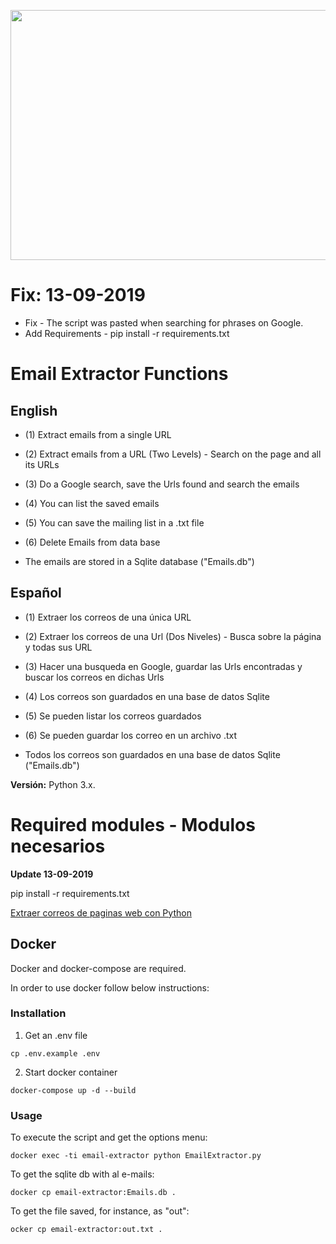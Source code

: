 <p align="center">
  <img width="560" height="400" src="https://github.com/DiegoCaraballo/Email-extractor/blob/master/EmailExtractor.PNG">
</p>

# Fix: 13-09-2019
- Fix - The script was pasted when searching for phrases on Google.
- Add Requirements - pip install -r requirements.txt

# Email Extractor Functions

## English 
- (1) Extract emails from a single URL
- (2) Extract emails from a URL (Two Levels) - Search on the page and all its URLs
- (3) Do a Google search, save the Urls found and search the emails
- (4) You can list the saved emails
- (5) You can save the mailing list in a .txt file
- (6) Delete Emails from data base

- The emails are stored in a Sqlite database ("Emails.db")

## Español
- (1) Extraer los correos de una única URL
- (2) Extraer los correos de una Url (Dos Niveles) - Busca sobre la página y todas sus URL
- (3) Hacer una busqueda en Google, guardar las Urls encontradas y buscar los correos en dichas Urls
- (4) Los correos son guardados en una base de datos Sqlite
- (5) Se pueden listar los correos guardados
- (6) Se pueden guardar los correo en un archivo .txt

- Todos los correos son guardados en una base de datos Sqlite ("Emails.db")

**Versión:** Python 3.x.

# Required modules - Modulos necesarios

**Update 13-09-2019**

pip install -r requirements.txt


[Extraer correos de paginas web con Python](http://www.pythondiario.com/2018/04/extraer-correos-electronicos-de-paginas.html)

## Docker

Docker and docker-compose are required.

In order to use docker follow below instructions:

### Installation 

1. Get an .env file

```
cp .env.example .env
```

2. Start docker container

```
docker-compose up -d --build
```

### Usage

To execute the script and get the options menu:

```
docker exec -ti email-extractor python EmailExtractor.py
```

To get the sqlite db with al e-mails:

```
docker cp email-extractor:Emails.db .
```

To get the file saved, for instance, as "out":

```
ocker cp email-extractor:out.txt .
```

